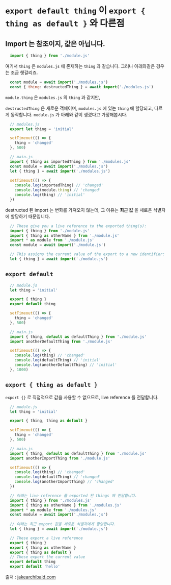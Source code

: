 # `export default thing` 이 `export { thing as default }` 와 다른점

## Import 는 참조이지, 값은 아닙니다.

``` js
  import { thing } from './module.js'
```

여기서 `thing` 은 `modules.js` 에 존재하는 `thing` 과 같습니다. 그러나 아래와같은 경우는 조금 헷갈리죠.

``` js
  const module = await import('./modules.js')
  const { thing: destructedThing } = await import('./modules.js')
```

`module.thing` 은 `modules.js` 의 `thing` 과 같지만,

`destructedThing` 은 새로운 객체이며, `modules.js` 에 있는 `thing` 에 할당되고, 다르게 동작합니다. `module.js` 가 아래와 같이 생겼다고 가정해봅시다.

``` js
  // modules.js
  export let thing = 'initial'

  setTimeout(() => {
    thing = 'changed'
  }, 500)
```

``` js
  // main.js
  import { thing as importedThing } from './modules.js'
  const module = await import('./modules.js')
  let { thing } = await import('./modules.js')
  
  setTimeout(() => {
    console.log(importedThing) // 'changed'
    console.log(module.thing) // 'changed'
    console.log(thing) // 'initial'
  })
```
destructed 된 import 는 변화를 가져오지 않는데, 그 이유는 **최근 값** 을 새로운 식별자에 할당하기 때문입니다.

``` js
  // These give you a live reference to the exported thing(s):
  import { thing } from './module.js'
  import { thing as otherName } from './module.js'
  import * as module from './module.js'
  const module = await import('./module.js')

  // This assigns the current value of the export to a new identifier:
  let { thing } = await import('./module.js')
```

## `export default`

``` js
  // module.js
  let thing = 'initial'

  export { thing }
  export default thing

  setTimeout(() => {
    thing = 'changed'
  }, 500)
```

``` js
  // main.js
  import { thing, default as defaultThing } from './module.js'
  import anotherDefaultThing from './module.js'

  setTimeout(() => {
    console.log(thing) // 'changed'
    console.log(defaultThing) // 'initial'
    console.log(anotherDefaultThing) // 'initial'
  }, 1000)
```

## `export { thing as default }`

`export {}` 로 직접적으로 값을 사용할 수 없으므로, live reference 를 전달합니다.

``` js
  // module.js
  let thing = 'initial'

  export { thing, thing as default }

  setTimeout(() => {
    thing = 'changed'
  }, 500)
```

``` js
  // main.js
  import { thing, default as defaultThing } from './module.js'
  import anotherImportThing from './module.js'

  setTimeout(() => {
    console.log(thing) // 'changed'
    console.log(defaultThing) // 'changed'
    console.log(anotherImportThing) // 'changed'
  })
```

``` js
  // 아래는 live reference 를 exported 된 things 에 전달합니다.
  import { thing } from './modules.js'
  import { thing as otherName } from './modules.js'
  import * as module from './modules.js'
  const module = await import('./modules.js')
  
  // 아래는 최근 export 값을 새로운 식별자에게 할당합니다.
  let { thing } = await import('./module.js')

  // These export a live reference
  export { thing }
  export { thing as otherName }
  export { thing as default }
  // These export the current value
  export default thing
  export default 'hello'
```

출처 : [jakearchibald.com](https://jakearchibald.com/2021/export-default-thing-vs-thing-as-default/)